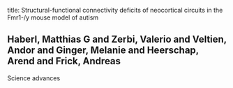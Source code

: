 title: Structural-functional connectivity deficits of neocortical circuits in the Fmr1-/y mouse model of autism

## Haberl, Matthias G and Zerbi, Valerio and Veltien, Andor and Ginger, Melanie and Heerschap, Arend and Frick, Andreas
Science advances

